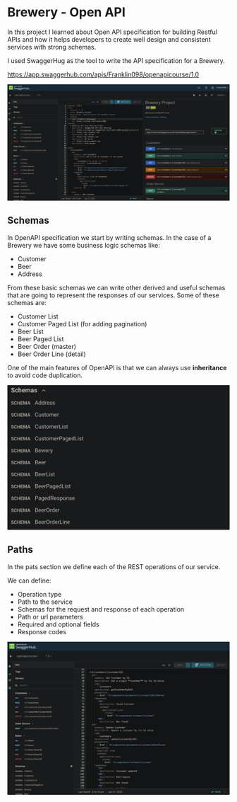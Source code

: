 # Brewery - Open API

In this project I learned about Open API specification for building Restful APIs and how it helps developers to create well design and consistent services with strong schemas.

I used SwaggerHug as the tool to write the API specification for a Brewery.

https://app.swaggerhub.com/apis/Franklin098/openapicourse/1.0

![](./screenshots/image1.png)

## Schemas

In OpenAPI specification we start by writing schemas. In the case of a Brewery we have some business logic schemas like:

- Customer
- Beer
- Address

From these basic schemas we can write other derived and useful schemas that are going to represent the responses of our services. Some of these schemas are:

- Customer List
- Customer Paged List (for adding pagination)
- Beer List
- Beer Paged List
- Beer Order (master)
- Beer Order Line (detail)

One of the main features of OpenAPI is that we can always use **inheritance** to avoid code duplication.

![](./screenshots/image3.png)

## Paths

In the pats section we define each of the REST operations of our service.

We can define:

- Operation type
- Path to the service
- Schemas for the request and response of each operation
- Path or url parameters
- Required and optional fields
- Response codes

![](./screenshots/image2.png)

